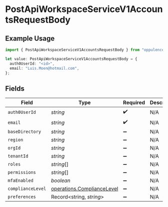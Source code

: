 # PostApiWorkspaceServiceV1AccountsRequestBody

## Example Usage

```typescript
import { PostApiWorkspaceServiceV1AccountsRequestBody } from "oppulence-backend-sdk/models/operations";

let value: PostApiWorkspaceServiceV1AccountsRequestBody = {
  auth0UserId: "<id>",
  email: "Luis.Moen@hotmail.com",
};
```

## Fields

| Field                                                                    | Type                                                                     | Required                                                                 | Description                                                              |
| ------------------------------------------------------------------------ | ------------------------------------------------------------------------ | ------------------------------------------------------------------------ | ------------------------------------------------------------------------ |
| `auth0UserId`                                                            | *string*                                                                 | :heavy_check_mark:                                                       | N/A                                                                      |
| `email`                                                                  | *string*                                                                 | :heavy_check_mark:                                                       | N/A                                                                      |
| `baseDirectory`                                                          | *string*                                                                 | :heavy_minus_sign:                                                       | N/A                                                                      |
| `region`                                                                 | *string*                                                                 | :heavy_minus_sign:                                                       | N/A                                                                      |
| `orgId`                                                                  | *string*                                                                 | :heavy_minus_sign:                                                       | N/A                                                                      |
| `tenantId`                                                               | *string*                                                                 | :heavy_minus_sign:                                                       | N/A                                                                      |
| `roles`                                                                  | *string*[]                                                               | :heavy_minus_sign:                                                       | N/A                                                                      |
| `permissions`                                                            | *string*[]                                                               | :heavy_minus_sign:                                                       | N/A                                                                      |
| `mfaEnabled`                                                             | *boolean*                                                                | :heavy_minus_sign:                                                       | N/A                                                                      |
| `complianceLevel`                                                        | [operations.ComplianceLevel](../../models/operations/compliancelevel.md) | :heavy_minus_sign:                                                       | N/A                                                                      |
| `preferences`                                                            | Record<string, *string*>                                                 | :heavy_minus_sign:                                                       | N/A                                                                      |